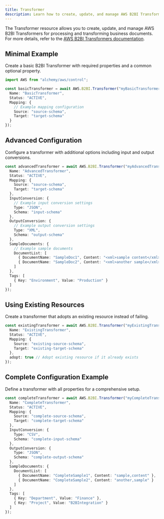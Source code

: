 ```yaml
---
title: Transformer
description: Learn how to create, update, and manage AWS B2BI Transformers using Alchemy Cloud Control.
---
```



The Transformer resource allows you to create, update, and manage AWS B2BI Transformers for processing and transforming business documents. For more details, refer to the [AWS B2BI Transformers documentation](https://docs.aws.amazon.com/b2bi/latest/userguide/).

## Minimal Example

Create a basic B2BI Transformer with required properties and a common optional property.

```ts
import AWS from "alchemy/aws/control";

const basicTransformer = await AWS.B2BI.Transformer("myBasicTransformer", {
  Name: "BasicTransformer",
  Status: "ACTIVE",
  Mapping: {
    // Example mapping configuration
    Source: "source-schema",
    Target: "target-schema"
  }
});
```

## Advanced Configuration

Configure a transformer with additional options including input and output conversions.

```ts
const advancedTransformer = await AWS.B2BI.Transformer("myAdvancedTransformer", {
  Name: "AdvancedTransformer",
  Status: "ACTIVE",
  Mapping: {
    Source: "source-schema",
    Target: "target-schema"
  },
  InputConversion: {
    // Example input conversion settings
    Type: "JSON",
    Schema: "input-schema"
  },
  OutputConversion: {
    // Example output conversion settings
    Type: "XML",
    Schema: "output-schema"
  },
  SampleDocuments: {
    // Example sample documents
    DocumentList: [
      { DocumentName: "SampleDoc1", Content: "<xml>sample content</xml>" },
      { DocumentName: "SampleDoc2", Content: "<xml>another sample</xml>" }
    ]
  },
  Tags: [
    { Key: "Environment", Value: "Production" }
  ]
});
```

## Using Existing Resources

Create a transformer that adopts an existing resource instead of failing.

```ts
const existingTransformer = await AWS.B2BI.Transformer("myExistingTransformer", {
  Name: "ExistingTransformer",
  Status: "ACTIVE",
  Mapping: {
    Source: "existing-source-schema",
    Target: "existing-target-schema"
  },
  adopt: true // Adopt existing resource if it already exists
});
```

## Complete Configuration Example

Define a transformer with all properties for a comprehensive setup.

```ts
const completeTransformer = await AWS.B2BI.Transformer("myCompleteTransformer", {
  Name: "CompleteTransformer",
  Status: "ACTIVE",
  Mapping: {
    Source: "complete-source-schema",
    Target: "complete-target-schema"
  },
  InputConversion: {
    Type: "CSV",
    Schema: "complete-input-schema"
  },
  OutputConversion: {
    Type: "JSON",
    Schema: "complete-output-schema"
  },
  SampleDocuments: {
    DocumentList: [
      { DocumentName: "CompleteSample1", Content: "sample,content" },
      { DocumentName: "CompleteSample2", Content: "another,sample" }
    ]
  },
  Tags: [
    { Key: "Department", Value: "Finance" },
    { Key: "Project", Value: "B2BIntegration" }
  ]
});
```
